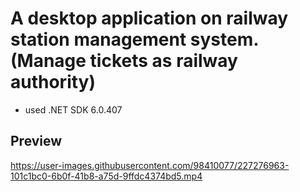 # A desktop application on railway station management system. (Manage tickets as railway authority)

- used .NET SDK 6.0.407 

## Preview 


https://user-images.githubusercontent.com/98410077/227276963-101c1bc0-6b0f-41b8-a75d-9ffdc4374bd5.mp4

